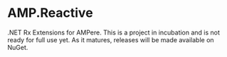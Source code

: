 AMP.Reactive
============

.NET Rx Extensions for AMPere. This is a project in incubation and is not ready for full use yet. As it matures, releases will be made available on NuGet.
